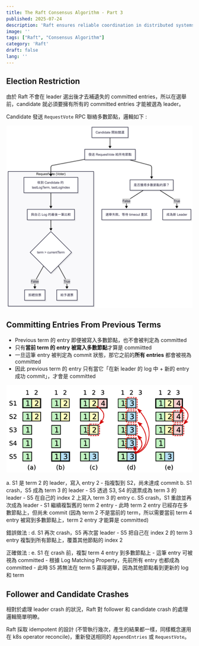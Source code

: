 ```yaml
---
title: The Raft Consensus Algorithm - Part 3
published: 2025-07-24
description: 'Raft ensures reliable coordination in distributed systems through leader election, log replication, and fault tolerance.'
image: ''
tags: ["Raft", "Consensus Algorithm"]
category: 'Raft'
draft: false 
lang: ''
---
```


## Election Restriction

由於 Raft 不會在 leader 選出後才去補遺失的 committed entries，所以在選舉前，candidate 就必須要擁有所有的 committed entries 才能被選為 leader。

Candidate 發送 `RequestVote` RPC 聯絡多數節點，邏輯如下 : 

![request-vote](./request-vote.png)

## Committing Entries From Previous Terms

- Previous term 的 entry 即便被寫入多數節點，也不會被判定為 committed
- 只有**當前 term 的 entry 被寫入多數節點**才算是 commiitted
- 一旦這筆 entry 被判定為 commit 狀態，那它之前的**所有 entries** 都會被視為 committed
- 因此 previous term 的 entry 只有當它「在新 leader 的 log 中 + 新的 entry 成功 commit」，才會是 committed

![log-commitment](./log-commitment.png)

a. S1 是 term 2 的 leader，寫入 entry 2
    - 指複製到 S2，尚未達成 commit
b. S1 crash，S5 成為 term 3 的 leader
    - S5 透過 S3, S4 的選票成為 term 3 的 leader
    - S5 在自己的 index 2 上寫入 term 3 的 entry
c. S5 crash，S1 重啟並再次成為 leader
    - S1 繼續複製舊的 term 2 entry
    - 此時 term 2 entry 已經存在多數節點上，但尚未 commit (因為 term 2 不是當前的 term，所以需要當前 term 4 entry 被寫到多數節點上，term 2 entry 才能算是 committed)

錯誤做法 : 
d. S1 再次 crash，S5 再次當 leader
    - S5 把自己在 index 2 的 term 3 entry 複製到所有節點上，覆蓋其他節點的 index 2

正確做法 : 
e. S1 在 crash 前，複製 term 4 entry 到多數節點上
    - 這筆 entry 可被視為 committed
    - 根據 Log Matching Property，先前所有 entry 也都成為 committed
    - 此時 S5 將無法在 term 5 贏得選舉，因為其他節點看到更新的 log 和 term

## Follower and Candidate Crashes

相對於處理 leader crash 的狀況，Raft 對 follower 和 candidate crash 的處理邏輯簡單明瞭。

Raft 採取 idempotent 的設計 (不管執行幾次，產生的結果都一樣，同樣概念運用在 k8s operator reconcile)，重新發送相同的 `AppendEntries` 或 `RequestVote`。
